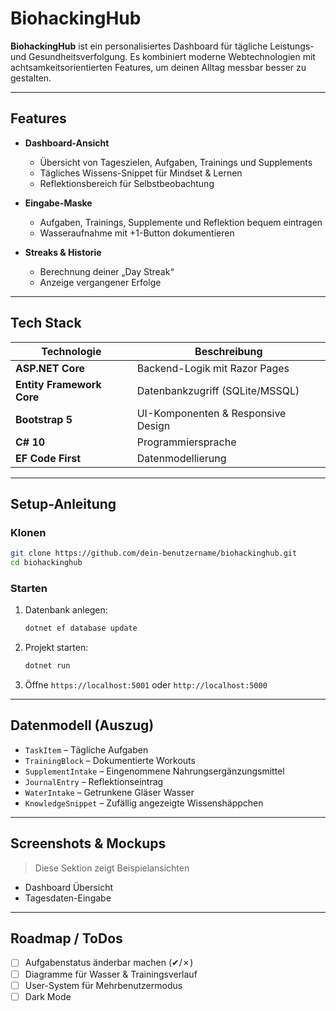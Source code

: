 # BiohackingHub

**BiohackingHub** ist ein personalisiertes Dashboard für tägliche Leistungs- und Gesundheitsverfolgung. Es kombiniert moderne Webtechnologien mit achtsamkeitsorientierten Features, um deinen Alltag messbar besser zu gestalten.

---

## Features

- **Dashboard-Ansicht**
  - Übersicht von Tageszielen, Aufgaben, Trainings und Supplements
  - Tägliches Wissens-Snippet für Mindset & Lernen
  - Reflektionsbereich für Selbstbeobachtung

- **Eingabe-Maske**
  - Aufgaben, Trainings, Supplemente und Reflektion bequem eintragen
  - Wasseraufnahme mit +1-Button dokumentieren

- **Streaks & Historie**
  - Berechnung deiner „Day Streak“
  - Anzeige vergangener Erfolge

---

## Tech Stack

| Technologie       | Beschreibung                           |
|------------------|----------------------------------------|
| **ASP.NET Core** | Backend-Logik mit Razor Pages          |
| **Entity Framework Core** | Datenbankzugriff (SQLite/MSSQL)     |
| **Bootstrap 5**  | UI-Komponenten & Responsive Design     |
| **C# 10**        | Programmiersprache                     |
| **EF Code First**| Datenmodellierung                     |

---

## Setup-Anleitung

### Klonen
```bash
git clone https://github.com/dein-benutzername/biohackinghub.git
cd biohackinghub
````

### Starten

1. Datenbank anlegen:

   ```bash
   dotnet ef database update
   ```

2. Projekt starten:

   ```bash
   dotnet run
   ```

3. Öffne `https://localhost:5001` oder `http://localhost:5000`

---

## Datenmodell (Auszug)

* `TaskItem` – Tägliche Aufgaben
* `TrainingBlock` – Dokumentierte Workouts
* `SupplementIntake` – Eingenommene Nahrungsergänzungsmittel
* `JournalEntry` – Reflektionseintrag
* `WaterIntake` – Getrunkene Gläser Wasser
* `KnowledgeSnippet` – Zufällig angezeigte Wissenshäppchen

---

## Screenshots & Mockups
> Diese Sektion zeigt Beispielansichten

* Dashboard Übersicht
* Tagesdaten-Eingabe

---

## Roadmap / ToDos

* [ ] Aufgabenstatus änderbar machen (✔/✗)
* [ ] Diagramme für Wasser & Trainingsverlauf
* [ ] User-System für Mehrbenutzermodus
* [ ] Dark Mode

```
